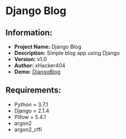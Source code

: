 # Django Blog

<h2>Information:</h2>

<ul>
 <li> <strong> Project Name:</strong> Django Blog </li>
 <li> <strong> Description:</strong> Simple blog app using Django</li>
 <li> <strong> Version:</strong> v1.0</li>
 <li> <strong> Author:</strong> xHacker404 </li>
 <li> <strong> Demo:</strong> <a href="http://xhacker404.pythonanywhere.com/" target="_blank">DjangoBlog </a></li> 
</ul>



<h2>Requirements:</h2>

<ul>
<li> Python = 3.7.1 </li>
<li> Django = 2.1.4 </li>
<li> Pillow = 5.4.1 </li>
<li> argon2 </li>
<li> argon2_cffi </li> 
</ul> 


